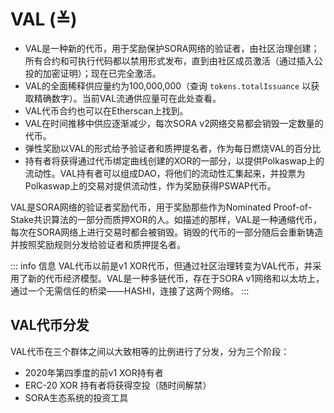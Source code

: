 # VAL (≚)

- VAL是一种新的代币，用于奖励保护SORA网络的验证者，由社区治理创建；所有合约和可执行代码都以禁用形式发布，直到由社区成员激活（通过插入公投的加密证明）；现在已完全激活。
- VAL的全面稀释供应量约为100,000,000（查询 `tokens.totalIssuance` 以获取精确数字）。当前VAL流通供应量可在此处查看。
- VAL代币合约也可以在Etherscan上找到。
- VAL在时间推移中供应逐渐减少，每次SORA v2网络交易都会销毁一定数量的代币。
- 弹性奖励以VAL的形式给予验证者和质押提名者，作为每日燃烧VAL的百分比
- 持有者将获得通过代币绑定曲线创建的XOR的一部分，以提供Polkaswap上的流动性。VAL持有者可以组成DAO，将他们的流动性汇集起来，并投票为Polkaswap上的交易对提供流动性，作为奖励获得PSWAP代币。

VAL是SORA网络的验证者奖励代币，用于奖励那些作为Nominated Proof-of-Stake共识算法的一部分而质押XOR的人。如描述的那样，VAL是一种通缩代币，每次在SORA网络上进行交易时都会被销毁。销毁的代币的一部分随后会重新铸造并按照奖励规则分发给验证者和质押提名者。

::: info 信息
VAL代币以前是v1 XOR代币，但通过社区治理转变为VAL代币，并采用了新的代币经济模型。VAL是一种多链代币，存在于SORA v1网络和以太坊上，通过一个无需信任的桥梁——HASHI，连接了这两个网络。
:::

## VAL代币分发

VAL代币在三个群体之间以大致相等的比例进行了分发，分为三个阶段：

- 2020年第四季度的前v1 XOR持有者
- ERC-20 XOR 持有者将获得空投（随时间解禁）
- SORA生态系统的投资工具

